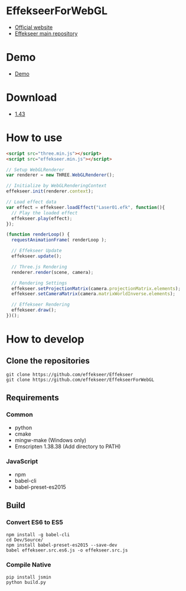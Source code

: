 # EffekseerForWebGL

- [Official website](http://effekseer.github.io)
- [Effekseer main repository](https://github.com/effekseer/Effekseer)

# Demo

- [Demo](https://effekseer.github.io/EffekseerForWebGL/Sample/index.html)

# Download

- [1.43](https://github.com/effekseer/EffekseerForWebGL/releases/download/143/EffekseerForWebGL143.zip)

# How to use

```html
<script src="three.min.js"></script>
<script src="effekseer.min.js"></script>
```

```js
// Setup WebGLRenderer
var renderer = new THREE.WebGLRenderer();

// Initialize by WebGLRenderingContext
effekseer.init(renderer.context);

// Load effect data
var effect = effekseer.loadEffect("Laser01.efk", function(){
  // Play the loaded effect
  effekseer.play(effect);
});

(function renderLoop() {
  requestAnimationFrame( renderLoop );

  // Effekseer Update
  effekseer.update();

  // Three.js Rendering
  renderer.render(scene, camera);

  // Rendering Settings
  effekseer.setProjectionMatrix(camera.projectionMatrix.elements);
  effekseer.setCameraMatrix(camera.matrixWorldInverse.elements);

  // Effekseer Rendering
  effekseer.draw();
})();

```

# How to develop

## Clone the repositories

```
git clone https://github.com/effekseer/Effekseer
git clone https://github.com/effekseer/EffekseerForWebGL
```

## Requirements

### Common

- python
- cmake
- mingw-make (Windows only)
- Emscripten 1.38.38 (Add directory to PATH)

### JavaScript

- npm
- babel-cli
- babel-preset-es2015

## Build

### Convert ES6 to ES5

```
npm install -g babel-cli
cd Dev/Source/
npm install babel-preset-es2015 --save-dev
babel effekseer.src.es6.js -o effekseer.src.js
```

### Compile Native

```
pip install jsmin
python build.py
```
